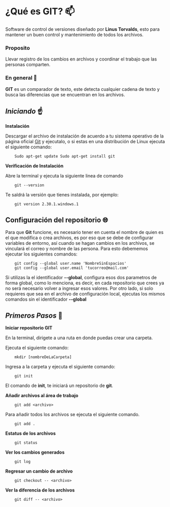 # ¿Qué es GIT? :mailbox:
Software de control de versiones diseñado por **Linus Torvalds**, esto para mantener un buen control y mantenimiento de todos los archivos.

### **Proposito**
Llevar registro de los cambios en archivos y coordinar el trabajo que las personas comparten.

### **En general** :mag_right:
**GIT** es un comparador de texto, este detecta cualquier cadena de texto y busca las diferencias que se encuentran en los archivos.


## _**Iniciando**_ :point_up:
**Instalación**

Descargar el archivo de instalación de acuerdo a tu sistema operativo de la página oficial [Git](https://git-scm.com/) y ejecutalo, o si estas en una distribución de Linux ejecuta el siguiente comando:

```
    Sudo apt-get update Sudo apt-get install git
```

**Verificación de Instalación**

Abre la terminal y ejecuta la siguiente linea de comando

```
    git --version
```

Te saldrá la versión que tienes instalada, por ejemplo:
```
    git version 2.30.1.windows.1
```

## **Configuración del repositorio** :globe_with_meridians:

Para que **Git** funcione, es necesario tener en cuenta el nombre de quien es el que modifica o crea archivos, es por eso que se debe de configurar variables de entorno, así cuando se hagan cambios en los archivos, se vinculará el correo y nombre de las persona. Para esto debememos ejecutar los siguientes comandos:

```
    git config --global user.name 'NombreSinEspacios'
    git config --global user.email 'tucorreo@mail.com'
```

Si utilizas la el identificador **--global**, configura esos dos parametros de forma global, como lo menciona, es decir, en cada repositorio que crees ya no será necesario volver a ingresar esos valores. Por otro lado, si solo requieres que sea en el archivo de configuración local, ejecutas los mismos comandos sin el identificador **--global**

## _**Primeros Pasos**_ :walking:

**Iniciar repositorio GIT**

En la terminal, dirigete a una ruta en donde puedas crear una carpeta.

Ejecuta el siguiente comando:
```
    mkdir [nombreDeLaCarpeta]
```
Ingresa a la carpeta y ejecuta el siguiente comando:
```
    git init
```
El comando de **init**, te iniciará un repositorio de **git**.

**Añadir archivos al área de trabajo**

```
    git add <archivo>
```
Para añadir todos los archivos se ejecuta el siguiente comando.
```
    git add .
```
**Estatus de los archivos**
```
    git status
```

**Ver los cambios generados**
```
    git log
```

**Regresar un cambio de archivo**
```
    git checkout -- <archivo>
```

**Ver la diferencia de los archivos**
```
    git diff -- <archivo>
```